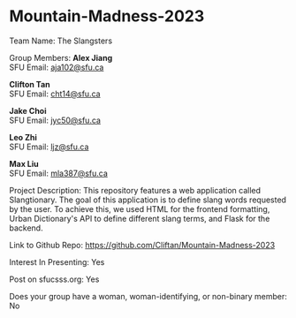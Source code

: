 # Mountain-Madness-2023

Team Name: The Slangsters

Group Members:
**Alex Jiang**  
SFU Email: aja102@sfu.ca

**Clifton Tan**  
SFU Email: cht14@sfu.ca

**Jake Choi**  
SFU Email: jyc50@sfu.ca

**Leo Zhi**  
SFU Email: ljz@sfu.ca

**Max Liu**  
SFU Email: mla387@sfu.ca

Project Description:
This repository features a web application called Slangtionary. The goal of this application is to define slang words requested by the user. To achieve this, we used HTML for the frontend formatting, Urban Dictionary's API to define different slang terms, and Flask for the backend.

Link to Github Repo: https://github.com/Cliftan/Mountain-Madness-2023

Interest In Presenting: Yes

Post on sfucsss.org: Yes

Does your group have a woman, woman-identifying, or non-binary member: No
